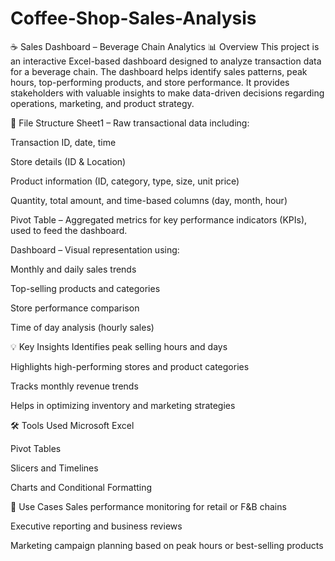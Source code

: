 # Coffee-Shop-Sales-Analysis

☕ Sales Dashboard – Beverage Chain Analytics
📊 Overview
This project is an interactive Excel-based dashboard designed to analyze transaction data for a beverage chain. The dashboard helps identify sales patterns, peak hours, top-performing products, and store performance. It provides stakeholders with valuable insights to make data-driven decisions regarding operations, marketing, and product strategy.

📁 File Structure
Sheet1 – Raw transactional data including:

Transaction ID, date, time

Store details (ID & Location)

Product information (ID, category, type, size, unit price)

Quantity, total amount, and time-based columns (day, month, hour)

Pivot Table – Aggregated metrics for key performance indicators (KPIs), used to feed the dashboard.

Dashboard – Visual representation using:

Monthly and daily sales trends

Top-selling products and categories

Store performance comparison

Time of day analysis (hourly sales)

💡 Key Insights
Identifies peak selling hours and days

Highlights high-performing stores and product categories

Tracks monthly revenue trends

Helps in optimizing inventory and marketing strategies

🛠 Tools Used
Microsoft Excel

Pivot Tables

Slicers and Timelines

Charts and Conditional Formatting

📌 Use Cases
Sales performance monitoring for retail or F&B chains

Executive reporting and business reviews

Marketing campaign planning based on peak hours or best-selling products

